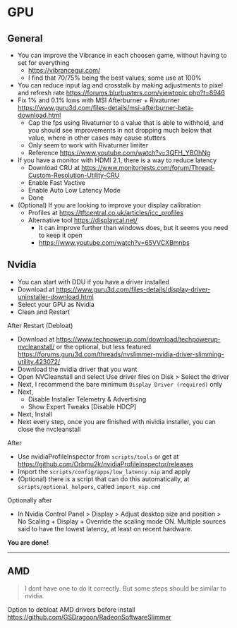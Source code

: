 # GPU

## General

- You can improve the Vibrance in each choosen game, without having to set for everything
  - <https://vibrancegui.com/>
  - I find that 70/75% being the best values, some use at 100%
- You can reduce input lag and crosstalk by making adjustments to pixel and refresh rate <https://forums.blurbusters.com/viewtopic.php?t=8946>
- Fix 1% and 0.1% lows with MSI Afterburner + Rivaturner <https://www.guru3d.com/files-details/msi-afterburner-beta-download.html>
  - Cap the fps using Rivaturner to a value that is able to withhold, and you should see improvements in not dropping much below that value, where in other cases may cause stutters
  - Only seem to work with Rivaturner limiter
  - Reference <https://www.youtube.com/watch?v=3QFH_YBOhNg>
- If you have a monitor with HDMI 2.1, there is a way to reduce latency
  - Download CRU at <https://www.monitortests.com/forum/Thread-Custom-Resolution-Utility-CRU>
  - Enable Fast Vactive
  - Enable Auto Low Latency Mode
  - Done
- (Optional) If you are looking to improve your display calibration
  - Profiles at <https://tftcentral.co.uk/articles/icc_profiles>
  - Alternative tool <https://displaycal.net/>
    - It can improve further than windows does, but it seems you need to keep it open
    - <https://www.youtube.com/watch?v=65VVCXBmnbs>

## Nvidia

- You can start with DDU if you have a driver installed
- Download at <https://www.guru3d.com/files-details/display-driver-uninstaller-download.html>
- Select your GPU as Nvidia
- Clean and Restart

After Restart (Debloat)

- Download at <https://www.techpowerup.com/download/techpowerup-nvcleanstall/> or the optional, but less featured <https://forums.guru3d.com/threads/nvslimmer-nvidia-driver-slimming-utility.423072/>
- Download the nvidia driver that you want
- Open NVCleanstall and select Use driver files on Disk > Select the driver
- Next, I recommend the bare minimum `Display Driver (required)` only
- Next,
  - Disable Installer Telemetry & Advertising
  - Show Expert Tweaks [Disable HDCP]
- Next, Install
- Next every step, once you are finished with nividia installer, you can close the nvcleanstall

After

- Use nvidiaProfileInspector from `scripts/tools` or get at <https://github.com/Orbmu2k/nvidiaProfileInspector/releases>
- Import the `scripts/config/apps/low_latency.nip` and apply
- (Optional) there is a script that can do this automatically, at `scripts/optional_helpers`, called `import_nip.cmd`

Optionally after

- In Nvidia Control Panel > Display > Adjust desktop size and position > No Scaling + Display + Override the scaling mode ON. Multiple sources said to have the lowest latency, at least on recent hardware.

**You are done!**

---

## AMD

> I dont have one to do it correctly. But some steps should be similar to nvidia.

Option to debloat AMD drivers before install <https://github.com/GSDragoon/RadeonSoftwareSlimmer>
